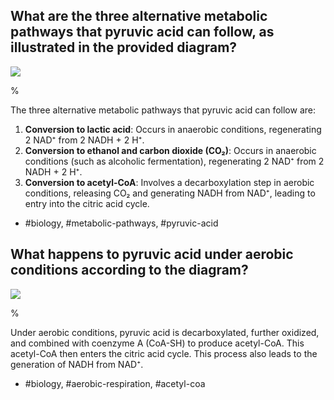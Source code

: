 ## What are the three alternative metabolic pathways that pyruvic acid can follow, as illustrated in the provided diagram?

![](https://cdn.mathpix.com/cropped/2024_06_22_bcfb432b997b24e5a022g-1.jpg?height=578&width=1102&top_left_y=204&top_left_x=209)

%

The three alternative metabolic pathways that pyruvic acid can follow are:

1. **Conversion to lactic acid**: Occurs in anaerobic conditions, regenerating 2 NAD⁺ from 2 NADH + 2 H⁺.
2. **Conversion to ethanol and carbon dioxide (CO₂)**: Occurs in anaerobic conditions (such as alcoholic fermentation), regenerating 2 NAD⁺ from 2 NADH + 2 H⁺.
3. **Conversion to acetyl-CoA**: Involves a decarboxylation step in aerobic conditions, releasing CO₂ and generating NADH from NAD⁺, leading to entry into the citric acid cycle.

- #biology, #metabolic-pathways, #pyruvic-acid


## What happens to pyruvic acid under aerobic conditions according to the diagram?

![](https://cdn.mathpix.com/cropped/2024_06_22_bcfb432b997b24e5a022g-1.jpg?height=578&width=1102&top_left_y=204&top_left_x=209)

%

Under aerobic conditions, pyruvic acid is decarboxylated, further oxidized, and combined with coenzyme A (CoA-SH) to produce acetyl-CoA. This acetyl-CoA then enters the citric acid cycle. This process also leads to the generation of NADH from NAD⁺.

- #biology, #aerobic-respiration, #acetyl-coa